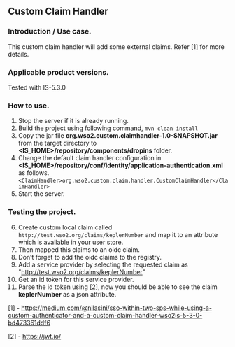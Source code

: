 ## Custom Claim Handler
### Introduction / Use case.
This custom claim handler will add some external claims. Refer \[1] for more details.

### Applicable product versions.
Tested with IS-5.3.0

### How to use.
1) Stop the server if it is already running.
2) Build the project using following command,
  ```mvn clean install```
3) Copy the jar file __org.wso2.custom.claimhandler-1.0-SNAPSHOT.jar__ from the target directory to __<IS_HOME>/repository/components/dropins__ folder.
4) Change the default claim handler configuration in __<IS_HOME>/repository/conf/identity/application-authentication.xml__ as follows.
```<ClaimHandler>org.wso2.custom.claim.handler.CustomClaimHandler</ClaimHandler>```
5) Start the server.

### Testing the project.
6) Create custom local claim called ```http://test.wso2.org/claims/keplerNumber``` and map it to an attribute which is available in your user store.
7) Then mapped this claims to an oidc claim.
8) Don’t forget to add the oidc claims to the registry.
9) Add a service provider by selecting the requested claim as "http://test.wso2.org/claims/keplerNumber"
10) Get an id token for this service provider.
11) Parse the id token using \[2], now you should be able to see the claim __keplerNumber__ as a json attribute.


\[1] - https://medium.com/@nilasini/sso-within-two-sps-while-using-a-custom-authenticator-and-a-custom-claim-handler-wso2is-5-3-0-bd473361ddf6

\[2] - https://jwt.io/



